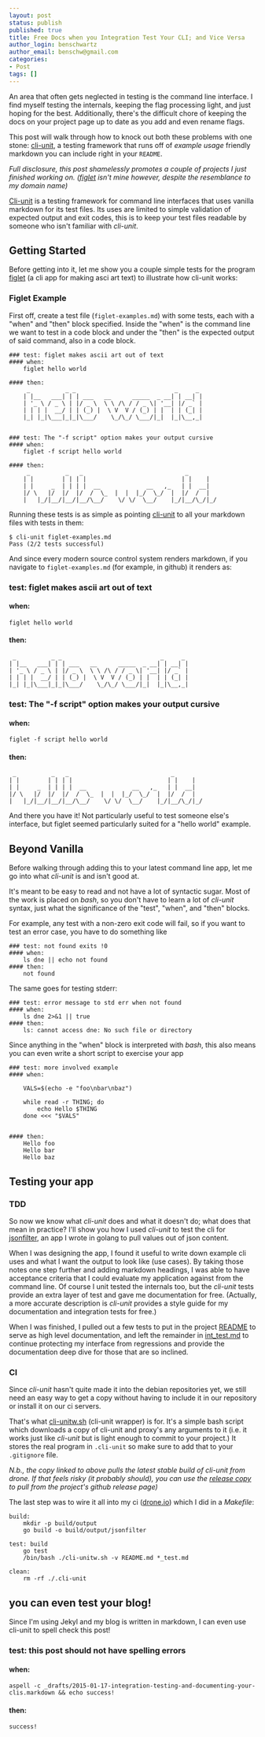 ```yaml
---
layout: post
status: publish
published: true
title: Free Docs when you Integration Test Your CLI; and Vice Versa
author_login: benschwartz
author_email: benschw@gmail.com
categories:
- Post
tags: []
---
```


An area that often gets neglected in testing is the command line interface. I find myself testing the internals, keeping the flag processing light, and just hoping for the best. Additionally, there's the difficult chore of keeping the docs on your project page up to date as you add and even rename flags.

This post will walk through how to knock out both these problems with one stone: [cli-unit](http://txt.fliglio.com/cli-unit/), a testing framework that runs off of _example usage_ friendly markdown you can include right in your `README`.

<!--more-->

_Full disclosure, this post shamelessly promotes a couple of projects I just finished working on. ([figlet](http://www.figlet.org/) isn't mine however, despite the resemblance to my domain name)_

[Cli-unit](http://txt.fliglio.com/cli-unit/) is a testing framework for command line interfaces that uses vanilla markdown for its test files. Its uses are limited to simple validation of expected output and exit codes, this is to keep your test files readable by someone who isn't familiar with _cli-unit_. 

## Getting Started

Before getting into it, let me show you a couple simple tests for the program [figlet](http://www.figlet.org/) (a cli app for making asci art text) to illustrate how cli-unit works:

### Figlet Example

First off, create a test file (`figlet-examples.md`) with some tests, each with a "when" and "then" block specified. Inside the "when" is the command line we want to test in a code block and under the "then" is the expected output of said command, also in a code block.

	### test: figlet makes ascii art out of text
	#### when:
		figlet hello world

	#### then:
		 _          _ _                            _     _ 
		| |__   ___| | | ___   __      _____  _ __| | __| |
		| '_ \ / _ \ | |/ _ \  \ \ /\ / / _ \| '__| |/ _` |
		| | | |  __/ | | (_) |  \ V  V / (_) | |  | | (_| |
		|_| |_|\___|_|_|\___/    \_/\_/ \___/|_|  |_|\__,_|


	### test: The "-f script" option makes your output cursive
	#### when:
		figlet -f script hello world

	#### then:
		 _          _   _                             _        
		| |        | | | |                           | |    |  
		| |     _  | | | |  __             __   ,_   | |  __|  
		|/ \   |/  |/  |/  /  \_  |  |  |_/  \_/  |  |/  /  |  
		|   |_/|__/|__/|__/\__/    \/ \/  \__/    |_/|__/\_/|_/
	                                                       

Running these tests is as simple as pointing [cli-unit](http://txt.fliglio.com/cli-unit/) to all your markdown files with tests in them:

	$ cli-unit figlet-examples.md 
	Pass (2/2 tests successful)

And since every modern source control system renders markdown, if you navigate to `figlet-examples.md` (for example, in github) it renders as:

### test: figlet makes ascii art out of text
#### when:
	figlet hello world

#### then:
	 _          _ _                            _     _ 
	| |__   ___| | | ___   __      _____  _ __| | __| |
	| '_ \ / _ \ | |/ _ \  \ \ /\ / / _ \| '__| |/ _` |
	| | | |  __/ | | (_) |  \ V  V / (_) | |  | | (_| |
	|_| |_|\___|_|_|\___/    \_/\_/ \___/|_|  |_|\__,_|


### test: The "-f script" option makes your output cursive
#### when:
	figlet -f script hello world

#### then:
	 _          _   _                             _        
	| |        | | | |                           | |    |  
	| |     _  | | | |  __             __   ,_   | |  __|  
	|/ \   |/  |/  |/  /  \_  |  |  |_/  \_/  |  |/  /  |  
	|   |_/|__/|__/|__/\__/    \/ \/  \__/    |_/|__/\_/|_/


And there you have it! Not particularly useful to test someone else's interface, but figlet seemed particularly suited for a "hello world" example.

## Beyond Vanilla

Before walking through adding this to your latest command line app, let me go into what _cli-unit_ is and isn't good at.

It's meant to be easy to read and not have a lot of syntactic sugar. Most of the work is placed on _bash_, so you don't have to learn a lot of _cli-unit_ syntax, just what the significance of the "test", "when", and "then" blocks.

For example, any test with a non-zero exit code will fail, so if you want to test an error case, you have to do something like 

	### test: not found exits !0
	#### when:
		ls dne || echo not found
	#### then:
		not found

The same goes for testing stderr: 

	### test: error message to std err when not found
	#### when:
		ls dne 2>&1 || true
	#### then:
		ls: cannot access dne: No such file or directory

Since anything in the "when" block is interpreted with _bash_, this also means you can even write a short script to exercise your app

	### test: more involved example
	#### when:

        VALS=$(echo -e "foo\nbar\nbaz")

        while read -r THING; do
            echo Hello $THING
        done <<< "$VALS"


	#### then:
        Hello foo
        Hello bar
        Hello baz

## Testing your app

### TDD
So now we know what _cli-unit_ does and what it doesn't do; what does that mean in practice? I'll show you how I used _cli-unit_ to test the cli for [jsonfilter](https://github.com/benschw/jsonfilter), an app I wrote in golang to pull values out of json content.

When I was designing the app, I found it useful to write down example cli uses and what I want the output to look like (use cases). By taking those notes one step further and adding markdown headings, I was able to have acceptance criteria that I could evaluate my application against from the command line. Of course I unit tested the internals too, but the _cli-unit_ tests provide an extra layer of test and gave me documentation for free. (Actually, a more accurate description is _cli-unit_ provides a style guide for my documentation and integration tests for free.)

When I was finished, I pulled out a few tests to put in the project [README](https://github.com/benschw/jsonfilter) to serve as high level documentation, and left the remainder in [int_test.md](https://github.com/benschw/jsonfilter/blob/master/int_test.md) to continue protecting my interface from regressions and provide the documentation deep dive for those that are so inclined.

### CI

Since _cli-unit_ hasn't quite made it into the debian repositories yet, we still need an easy way to get a copy without having to include it in our repository or install it on our ci servers.

That's what [cli-unitw.sh](https://github.com/benschw/cli-unit/blob/master/cli-unitw.sh) (cli-unit wrapper) is for. It's a simple bash script which downloads a copy of cli-unit and proxy's any arguments to it (i.e. it works just like _cli-unit_ but is light enough to commit to your project.) It stores the real program in `.cli-unit` so make sure to add that to your `.gitignore` file.

_N.b., the copy linked to above pulls the latest stable build of cli-unit from drone. If that feels risky (it probably should), you can use the [release copy](https://github.com/benschw/cli-unit/releases) to pull from the project's github release page)_

The last step was to wire it all into my ci ([drone.io]()) which I did in a _Makefile_:


	build:
        mkdir -p build/output
        go build -o build/output/jsonfilter

	test: build
        go test
        /bin/bash ./cli-unitw.sh -v README.md *_test.md

	clean:
        rm -rf ./.cli-unit




## you can even test your blog!

Since I'm using Jekyl and my blog is written in markdown, I can even use cli-unit to spell check this post!

### test: this post should not have spelling errors
#### when:
	aspell -c _drafts/2015-01-17-integration-testing-and-documenting-your-clis.markdown && echo success!
#### then:
	success!

